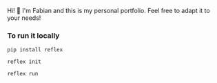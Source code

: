 Hi! 👋 I'm Fabian and this is my personal portfolio. Feel free to adapt it to your needs!

### To run it locally

```
pip install reflex

reflex init

reflex run
```
